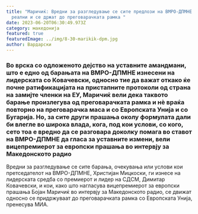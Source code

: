 ```yaml
---
title: "Маричиќ: Вредни за разгледување се сите предлози на ВМРО-ДПМНЕ кои се
  реални и се држат до преговарачката рамка "
date: 2023-06-20T06:30:49.973Z
category: македонија
featured: true
featuredImage: ../img/8-30-marikik-dpm.jpg
author: Вардарски
---
```

<!--StartFragment-->

### Во врска со одложеното дејство на уставните амандмани, што е едно од барањата на ВМРО-ДПМНЕ изнесени на лидерската со Ковачевски, односно тие да важат откако ќе почне ратификацијата на пристапните протоколи од страна на замијте членки на ЕУ, Маричиќ вели дека таквото барање произлегува од преговарачката рамка и нè враќа повторно на преговарачка маса и со Европската Унија и со Бугарија. Но, за сите други прашања околу формулата дали би влегле во широка влада, кога, под кои услови, со кого, сето тоа е вредно да се разговара доколку помага во ставот на ВМРО-ДПМНЕ да гласа за уставните измени, вели вицепремиерот за европски прашања во интервју за Македонското радио

Вредни за разгледување се сите барања, очекувања или услови кои претседателот на ВМРО-ДПМНЕ, Христијан Мицкоски, ги изнесе на лидерската средба со премиерот и лидер на СДСМ, Димитар Ковачевски, и кои, како што нагласува вицепремиерот за европски прашања Бојан Маричиќ во интервју за Македонското радио, се движат односно се придржуваат до преговарачката рамка со Европската Унија, пренесува МИА. 

<!--EndFragment-->
